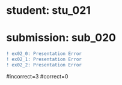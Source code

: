 # student: stu_021
# submission: sub_020

```diff
! ex02_0: Presentation Error
! ex02_1: Presentation Error
! ex02_2: Presentation Error
```
#incorrect=3
#correct=0
